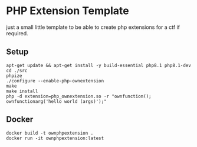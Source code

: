 # PHP Extension Template

just a small little template to be able to create php extensions for a ctf if required.

## Setup

```
apt-get update && apt-get install -y build-essential php8.1 php8.1-dev 
cd ./src
phpize
./configure --enable-php-ownextension
make
make install
php -d extension=php_ownextension.so -r "ownfunction(); ownfunctionarg('hello world (args)');"
```

## Docker

```
docker build -t ownphpextension .
docker run -it ownphpextension:latest
```
